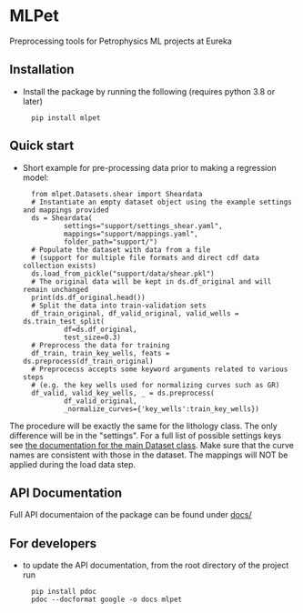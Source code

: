 # MLPet

Preprocessing tools for Petrophysics ML projects at Eureka

## Installation

- Install the package by running the following (requires python 3.8 or later)

        pip install mlpet


## Quick start

- Short example for pre-processing data prior to making a regression model:

        from mlpet.Datasets.shear import Sheardata
        # Instantiate an empty dataset object using the example settings and mappings provided
        ds = Sheardata(
                settings="support/settings_shear.yaml", 
                mappings="support/mappings.yaml", 
                folder_path="support/")
        # Populate the dataset with data from a file 
        # (support for multiple file formats and direct cdf data collection exists)
        ds.load_from_pickle("support/data/shear.pkl")
        # The original data will be kept in ds.df_original and will remain unchanged 
        print(ds.df_original.head())
        # Split the data into train-validation sets
        df_train_original, df_valid_original, valid_wells = ds.train_test_split(
                df=ds.df_original, 
                test_size=0.3)
        # Preprocess the data for training
        df_train, train_key_wells, feats = ds.preprocess(df_train_original)
        # Preprocecss accepts some keyword arguments related to various steps 
        # (e.g. the key wells used for normalizing curves such as GR)
        df_valid, valid_key_wells, _ = ds.preprocess(
                df_valid_original, 
                _normalize_curves={'key_wells':train_key_wells})


The procedure will be exactly the same for the lithology class. The only difference will be in the "settings". For a full list of possible settings keys see [the documentation for the main Dataset class](https://bitbucket.org/akerbp/mlpet/src/documentation/docs/mlpet/Datasets.html). Make sure that the curve names are consistent with those in the dataset. The mappings will NOT be applied during the load data step.

## API Documentation

Full API documentaion of the package can be found under [docs/](https://bitbucket.org/akerbp/mlpet/src/documentation/docs/)

## For developers

- to update the API documentation, from the root directory of the project run

        pip install pdoc
        pdoc --docformat google -o docs mlpet
